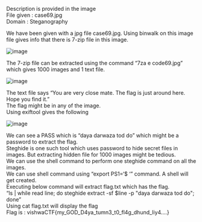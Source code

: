 Description is provided in the image  
File given : case69.jpg  
Domain : Steganography  

We have been given with a jpg file case69.jpg. Using binwalk on this image file gives info that there is 7-zip file in this image.  

![image](https://user-images.githubusercontent.com/111695465/228020025-6a8801a1-5668-4d33-8687-588ad0c8a4da.png)  

The 7-zip file can be extracted using the command “7za e code69.jpg” which gives 1000 images and 1 text file.  

![image](https://user-images.githubusercontent.com/111695465/228020298-fd9a3e66-cc94-4046-b35c-3a73ddde2fa8.png)  

The text file says “You are very close mate. The flag is just around here. Hope you find it.”  
The flag might be in any of the image.  
Using exiftool gives the following  

![image](https://user-images.githubusercontent.com/111695465/228020459-2ef11c31-4bd0-4695-886f-a45410c1b3d4.png)  

We can see a PASS which is  “daya darwaza tod do” which might be a password to extract the flag.  
Steghide is one such tool which uses password to hide secret files in images. But extracting hidden file for 1000 images might be tedious.  
We can use the shell command to perform one steghide command on all the images.  
We can use shell command using “export PS1=‘$ ‘” command. A shell will get created.  
Executing below command will extract flag.txt which has the flag.  
“ls | while read line; do steghide extract -sf $line -p "daya darwaza tod do"; done”  
Using cat flag.txt will display the flag  
Flag is : vishwaCTF{my_GOD_D4ya_tumn3_t0_fl4g_dhund_liy4....}  

